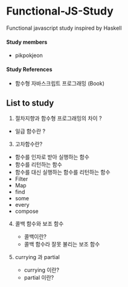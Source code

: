 # Functional-JS-Study
Functional javascript study inspired by Haskell


#### Study members
- pikpokjeon

#### Study References
- 함수형 자바스크립트 프로그래밍 (Book)

## List to study
1. 절차지향과 함수형 프로그래밍의 차이 ?
  - 일급 함수란 ? 

3. 고차함수란?
  - 함수를 인자로 받아 실행하는 함수
  - 함수를 리턴하는 함수
  - 함수를 대신 실행하는 함수를 리턴하는 함수
  - Filter
  - Map
  - find
  - some
  - every
  - compose

4. 콜백 함수와 보조 함수
   - 콜백이란?
   - 콜백 함수라 잘못 불리는 보조 함수

4. currying 과 partial
   - currying 이란?
   - partial 이란?
